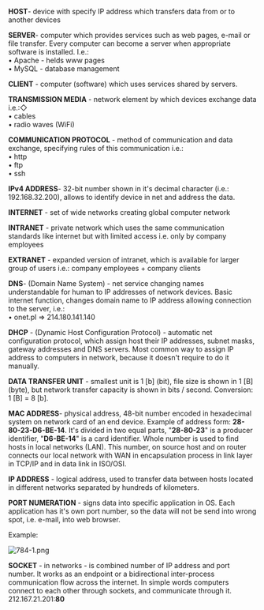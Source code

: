 


  
**HOST**- device with specify IP address which transfers data from or to another devices  
  
**SERVER**- computer which provides services such as web pages, e-mail or file transfer. Every computer can become a server when appropriate software is installed. I.e.:  
• Apache - helds www pages  
• MySQL - database management  
  
  
**CLIENT** - computer (software) which uses services shared by servers.  
  
**TRANSMISSION MEDIA** - network element by which devices exchange data i.e.:◇   
• cables  
• radio waves (WiFi)  
  
  
**COMMUNICATION PROTOCOL** - method of communication and data exchange, specifying rules of this communication i.e.:  
• http  
• ftp  
• ssh  
  
  
**IPv4 ADDRESS**- 32-bit number shown in it's decimal character (i.e.: 192.168.32.200), allows to identify device in net and address the data.  
  
**INTERNET** - set of wide networks creating global computer network  
  
**INTRANET** - private network which uses the same communication standards like internet but with limited access i.e. only by company employees  
  
**EXTRANET** - expanded version of intranet, which is available for larger group of users i.e.: company employees + company clients  
  
**DNS**- (Domain Name System) - net service changing names understandable for human to IP addresses of network devices. Basic internet function, changes domain name to IP address allowing connection to the server, i.e.:  
• onet.pl => 214.180.141.140  
  
  
**DHCP** - (Dynamic Host Configuration Protocol) - automatic net configuration protocol, which assign host their IP addresses, subnet masks, gateway addresses and DNS servers. Most common way to assign IP address to computers in network, because it doesn't require to do it manually.  
  
**DATA TRANSFER UNIT** - smallest unit is 1 [b] (bit), file size is shown in 1 [B] (byte), but network transfer capacity is shown in bits / second. Conversion: 1 [B] = 8 [b].  
  
**MAC ADDRESS**- physical address, 48-bit number encoded in hexadecimal system on network card of an end device. Example of address form: **28-80-23-D6-BE-14**. It's divided in two equal parts, "**28-80-23**" is a producer identifier, "**D6-BE-14**" is a card identifier. Whole number is used to find hosts in local networks (LAN). This number, on source host and on router connects our local network with WAN in encapsulation process in link layer in TCP/IP and in data link in ISO/OSI.  
  
**IP ADDRESS** - logical address, used to transfer data between hosts located in different networks separated by hundreds of kilometers.  
  
**PORT NUMERATION** - signs data into specific application in OS. Each application has it's own port number, so the data will not be send into wrong spot, i.e. e-mail, into web browser.  
  
Example:  
  
 ![784-1.png](784-1.png)  
  
  
**SOCKET** - in networks - is combined number of IP address and port number. It works as an endpoint or a bidirectional inter-process communication flow across the internet. In simple words computers connect to each other through sockets, and communicate through it.  
 212.167.21.201:**80**  
  
  
  
  
  
  
  
  
  
  
  
  
  
